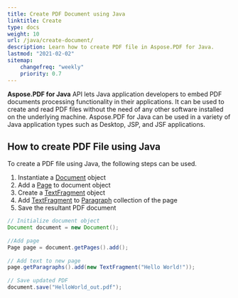 ```yaml
---
title: Create PDF Document using Java
linktitle: Create
type: docs
weight: 10
url: /java/create-document/
description: Learn how to create PDF file in Aspose.PDF for Java.
lastmod: "2021-02-02"
sitemap:
    changefreq: "weekly"
    priority: 0.7
---
```


**Aspose.PDF for Java** API lets Java application developers to embed PDF documents processing functionality in their applications. It can be used to create and read PDF files without the need of any other software installed on the underlying machine. Aspose.PDF for Java can be used in a variety of Java application types such as Desktop, JSP, and JSF applications.

## How to create PDF File using Java

To create a PDF file using Java, the following steps can be used.

1. Instantiate a [Document](https://apireference.aspose.com/pdf/java/com.aspose.pdf/Document) object
1. Add a [Page](https://apireference.aspose.com/pdf/java/com.aspose.pdf/Page) to document object
1. Create a [TextFragment](https://apireference.aspose.com/pdf/java/com.aspose.pdf.class-use/textfragment) object
1. Add [TextFragment](https://apireference.aspose.com/pdf/java/com.aspose.pdf.class-use/textfragment) to [Paragraph](https://apireference.aspose.com/pdf/java/com.aspose.pdf/Paragraphs) collection of the page
1. Save the resultant PDF document

```java
// Initialize document object
Document document = new Document();
 
//Add page
Page page = document.getPages().add();
 
// Add text to new page
page.getParagraphs().add(new TextFragment("Hello World!"));
 
// Save updated PDF
document.save("HelloWorld_out.pdf");
```
